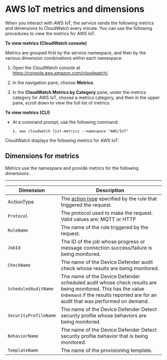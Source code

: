 # AWS IoT metrics and dimensions<a name="metrics_dimensions"></a>

When you interact with AWS IoT, the service sends the following metrics and dimensions to CloudWatch every minute\. You can use the following procedures to view the metrics for AWS IoT\.

**To view metrics \(CloudWatch console\)**

Metrics are grouped first by the service namespace, and then by the various dimension combinations within each namespace\.

1. Open the CloudWatch console at [https://console\.aws\.amazon\.com/cloudwatch/](https://console.aws.amazon.com/cloudwatch/)\.

1. In the navigation pane, choose **Metrics**\.

1. In the **CloudWatch Metrics by Category** pane, under the metrics category for AWS IoT, choose a metrics category, and then in the upper pane, scroll down to view the full list of metrics\.

**To view metrics \(CLI\)**
+ At a command prompt, use the following command:

  ```
  1. aws cloudwatch list-metrics --namespace "AWS/IoT"
  ```

CloudWatch displays the following metrics for AWS IoT:

## Dimensions for metrics<a name="aws-iot-metricdimensions"></a>

Metrics use the namespace and provide metrics for the following dimensions:


****  

| Dimension | Description | 
| --- | --- | 
| ActionType |  The [action type](https://docs.aws.amazon.com/iot/latest/developerguide/iot-rule-actions.html) specified by the rule that triggered the request\.  | 
|  `Protocol`  |  The protocol used to make the request\. Valid values are: MQTT or HTTP  | 
|  `RuleName`  |  The name of the rule triggered by the request\.  | 
|  `JobId`  |  The ID of the job whose progress or message connection success/failure is being monitored\.  | 
|  `CheckName`  |  The name of the Device Defender audit check whose results are being monitored\.  | 
|  `ScheduledAuditName`  |  The name of the Device Defender scheduled audit whose check results are being monitored\. This has the value `OnDemand` if the results reported are for an audit that was performed on demand\.  | 
|  `SecurityProfileName`  |  The name of the Device Defender Detect security profile whose behaviors are being monitored\.  | 
|  `BehaviorName`  |  The name of the Device Defender Detect security profile behavior that is being monitored\.  | 
|  `TemplateName`  |  The name of the provisioning template\.  | 